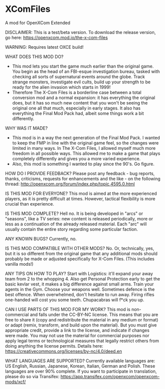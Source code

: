 # XComFiles
A mod for OpenXCom Extended

DISCLAIMER: This is a test/beta version. To download the release version, go here: https://openxcom.mod.io/the-x-com-files

WARNING: Requires latest OXCE build!

WHAT DOES THIS MOD DO?
- This mod lets you start the game much earlier than the original game. You begin as the head of an FBI-esque investigation bureau, tasked with checking all sorts of supernatural events around the globe. Track strange monsters, investigate evil cults, build up your strength to be ready for the alien invasion which starts in 1999!
- Therefore The X-Com Files is a borderline case between a total conversion mod and a normal expansion: it has everything the original does, but it has so much new content that you won't be seeing the original one all that much, especially in early stages. It also has everything the Final Mod Pack had, albeit some things work a bit differently.

WHY WAS IT MADE?
- This mod is in a way the next generation of the Final Mod Pack. I wanted to keep the FMP in line with the original game feel, so the changes were limited in many ways. In The X-Com Files, I allowed myself much more freedom in all possible ways. This allowed me to make a game that plays completely differently and gives you a more varied experience.
- Also, this mod is something I wanted to play since the 90's. Go figure.

HOW DO I PROVIDE FEEDBACK?
Please post any feedback - bug reports, thanks, criticisms, requests for enhancements and the like - on the following thread: http://openxcom.org/forum/index.php/topic,4595.0.html

IS THIS MOD FOR EVERYONE?
This mod is aimed at the more experienced players, as it is pretty difficult at times. However, tactical flexibility is more crucial than experience.

IS THIS MOD COMPLETE?
Hell no. It is being developed in "arcs" or "seasons", like a TV series: new content is released periodically, more or less as a continuation of the already released material. Each "arc" will usually contain the entire story regarding some particular faction.

ANY KNOWN BUGS?
Currently, no.

IS THIS MOD COMPATIBLE WITH OTHER MODS?
No. Or, technically, yes, but it is so different from the original game that any additional mods should probably be made or adjusted specifically for X-Com Files. (This includes vanilla mods!)

ANY TIPS ON HOW TO PLAY?
Start with Logistics: it'll expand your away team from 2 to the whopping 4. Also get Personal Protection early to get the basic kevlar vest, it makes a big difference against small arms. Train your agents in the Gym. Choose your weapons well. Sometimes defence is the best offence. When overwhelmed, don't hesitate to run away. Firing rifles one-handed will cost you some teeth. Chupacabras will f*ck you up.

CAN I USE PARTS OF THIS MOD FOR MY WORK?
This mod is non-commercial and falls under the CC-BY-NC license. This means that you are free to share it (copy and redistribute the material in any medium or format) or adapt (remix, transform, and build upon the material). But you must give appropriate credit, provide a link to the license, and indicate if changes were made. You may not use the material for commercial purposes nor apply legal terms or technological measures that legally restrict others from doing anything the license permits.
Details here: https://creativecommons.org/licenses/by-nc/4.0/deed.en

WHAT LANGUAGES ARE SUPPORTED?
Currently available languages are: US English, Russian, Japanese, Korean, Italian, German and Polish. These languages are over 90% complete.
If you want to participate in translation, please do so via Transifex: https://app.transifex.com/openxcom/openxcom-mods/xcf/